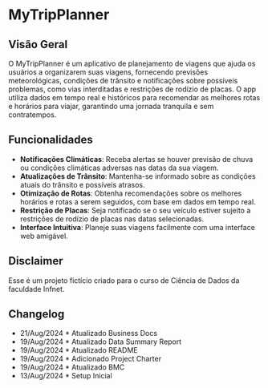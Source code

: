 # MyTripPlanner

## Visão Geral

O MyTripPlanner é um aplicativo de planejamento de viagens que ajuda os usuários a organizarem suas viagens, fornecendo previsões meteorológicas, condições de trânsito e notificações sobre possíveis problemas, como vias interditadas e restrições de rodízio de placas. O app utiliza dados em tempo real e históricos para recomendar as melhores rotas e horários para viajar, garantindo uma jornada tranquila e sem contratempos.

## Funcionalidades

- **Notificações Climáticas**: Receba alertas se houver previsão de chuva ou condições climáticas adversas nas datas da sua viagem.
- **Atualizações de Trânsito**: Mantenha-se informado sobre as condições atuais do trânsito e possíveis atrasos.
- **Otimização de Rotas**: Obtenha recomendações sobre os melhores horários e rotas a serem seguidos, com base em dados em tempo real.
- **Restrição de Placas**: Seja notificado se o seu veículo estiver sujeito a restrições de rodízio de placas nas datas selecionadas.
- **Interface Intuitiva**: Planeje suas viagens facilmente com uma interface web amigável.

## Disclaimer

Esse é um projeto fictício criado para o curso de Ciência de Dados da faculdade Infnet.

## Changelog
 * 21/Aug/2024 * Atualizado Business Docs
 * 19/Aug/2024 * Atualizado Data Summary Report
 * 19/Aug/2024 * Atualizado README
 * 19/Aug/2024 * Adicionado Project Charter
 * 19/Aug/2024 * Atualizado BMC
 * 13/Aug/2024 * Setup Inicial